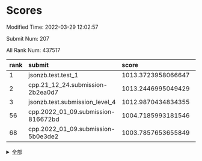 # Scores

Modified Time: 2022-03-29 12:02:57

Submit Num: 207

All Rank Num: 437517

| rank |               submit               |       score        |       sigma        | pk_num |
| :--- | :--------------------------------- | :----------------- | :----------------- | :----- |
| 1    | jsonzb.test.test_1                 | 1013.3723958066647 | 0.8347476074663939 | 8458   |
| 2    | cpp.21_12_24.submission-2b2ea0d7   | 1013.2446995049429 | 0.7823558776359948 | 8458   |
| 3    | jsonzb.test.submission_level_4     | 1012.9870434834355 | 0.8110690964056505 | 8453   |
| 56   | cpp.2022_01_09.submission-816672bd | 1004.7185993181546 | 0.7146551764001772 | 8452   |
| 68   | cpp.2022_01_09.submission-5b0e3de2 | 1003.7857653655849 | 0.7157004206205971 | 8446   |


<details>
<summary>全部</summary>

| rank |                 submit                 |       score        |       sigma        | pk_num |
| :--- | :------------------------------------- | :----------------- | :----------------- | :----- |
| 1    | jsonzb.test.test_1                     | 1013.3723958066647 | 0.8347476074663939 | 8458   |
| 2    | cpp.21_12_24.submission-2b2ea0d7       | 1013.2446995049429 | 0.7823558776359948 | 8458   |
| 3    | jsonzb.test.submission_level_4         | 1012.9870434834355 | 0.8110690964056505 | 8453   |
| 4    | gobigger.level_3.submission_level_3_8  | 1011.7753270943733 | 0.7782523771539813 | 8451   |
| 5    | gobigger.level_3.submission_level_3_42 | 1011.6096647520659 | 0.7775763589396371 | 8454   |
| 6    | gobigger.level_3.submission_level_3_43 | 1011.2495239733292 | 0.7987303558651755 | 8453   |
| 7    | gobigger.level_3.submission_level_3_5  | 1011.0202095176832 | 0.7616192922329781 | 8456   |
| 8    | gobigger.level_3.submission_level_3_25 | 1010.9687817482035 | 0.7644579985263396 | 8450   |
| 9    | gobigger.level_3.submission_level_3_34 | 1010.9487745490536 | 0.7928740780183373 | 8455   |
| 10   | gobigger.level_3.submission_level_3_17 | 1010.9454605925322 | 0.7628059546105709 | 8452   |
| 11   | gobigger.level_3.submission_level_3_47 | 1010.9427849709941 | 0.7767794766085868 | 8451   |
| 12   | gobigger.level_3.submission_level_3_18 | 1010.9028359172609 | 0.7435679124729282 | 8455   |
| 13   | gobigger.level_3.submission_level_3_37 | 1010.8877021325609 | 0.7628192980898828 | 8457   |
| 14   | gobigger.level_3.submission_level_3_16 | 1010.7527998518514 | 0.7705436518054044 | 8450   |
| 15   | gobigger.level_3.submission_level_3_31 | 1010.7015865546434 | 0.7660324639691927 | 8457   |
| 16   | gobigger.level_3.submission_level_3_6  | 1010.6376672494634 | 0.7958372508937662 | 8452   |
| 17   | gobigger.level_3.submission_level_3_40 | 1010.6076359961781 | 0.8006749315145298 | 8452   |
| 18   | gobigger.level_3.submission_level_3_20 | 1010.5856559090245 | 0.778516974716172  | 8456   |
| 19   | gobigger.level_3.submission_level_3_13 | 1010.5376575936566 | 0.7933162877008708 | 8449   |
| 20   | gobigger.level_3.submission_level_3_11 | 1010.4917105253373 | 0.7685613455592089 | 8449   |
| 21   | gobigger.level_3.submission_level_3_4  | 1010.4467010770769 | 0.7907036118243976 | 8462   |
| 22   | gobigger.level_3.submission_level_3_15 | 1010.4092860802145 | 0.7405240170471612 | 8454   |
| 23   | gobigger.level_3.submission_level_3_29 | 1010.2591721363007 | 0.7567697583634148 | 8448   |
| 24   | gobigger.level_3.submission_level_3_44 | 1010.2529768544947 | 0.753876958460924  | 8455   |
| 25   | gobigger.level_3.submission_level_3_48 | 1010.2150739733104 | 0.7630276181556632 | 8455   |
| 26   | gobigger.level_3.submission_level_3_22 | 1010.1918775804365 | 0.7454007159531522 | 8452   |
| 27   | gobigger.level_3.submission_level_3_14 | 1010.1552822127666 | 0.7692526312646762 | 8459   |
| 28   | gobigger.level_3.submission_level_3_3  | 1010.1377846718987 | 0.7844125146355483 | 8456   |
| 29   | gobigger.level_3.submission_level_3_45 | 1010.110884764851  | 0.7611008050403318 | 8444   |
| 30   | gobigger.level_3.submission_level_3_0  | 1010.0979974017027 | 0.7608296298676277 | 8457   |
| 31   | gobigger.level_3.submission_level_3_27 | 1010.0792158377335 | 0.773214061674118  | 8459   |
| 32   | gobigger.level_3.submission_level_3_46 | 1010.0654980741307 | 0.7844330745324993 | 8456   |
| 33   | gobigger.level_3.submission_level_3_10 | 1010.0555398315977 | 0.7679938701394682 | 8458   |
| 34   | gobigger.level_3.submission_level_3_12 | 1010.0364771522026 | 0.7698618309003502 | 8453   |
| 35   | gobigger.level_3.submission_level_3_24 | 1009.967412750104  | 0.7397898994357553 | 8450   |
| 36   | gobigger.level_3.submission_level_3_9  | 1009.9247543516519 | 0.7683204760146446 | 8454   |
| 37   | gobigger.level_3.submission_level_3_19 | 1009.9032817096629 | 0.7548937312512518 | 8452   |
| 38   | gobigger.level_3.submission_level_3_33 | 1009.655601254548  | 0.7598047824909994 | 8455   |
| 39   | gobigger.level_3.submission_level_3_39 | 1009.5958455086915 | 0.7311495620341879 | 8455   |
| 40   | gobigger.level_3.submission_level_3_28 | 1009.5818275763081 | 0.7511164640932108 | 8457   |
| 41   | gobigger.level_3.submission_level_3_41 | 1009.3322538429074 | 0.7418897094373416 | 8458   |
| 42   | gobigger.level_3.submission_level_3_23 | 1009.1665287721816 | 0.7465212580087316 | 8452   |
| 43   | gobigger.level_3.submission_level_3_2  | 1009.1200705025645 | 0.7374440917680002 | 8455   |
| 44   | gobigger.level_3.submission_level_3_7  | 1009.0747174569468 | 0.7609566327748206 | 8452   |
| 45   | gobigger.level_3.submission_level_3_1  | 1008.9942965610747 | 0.7612380486149505 | 8453   |
| 46   | gobigger.level_3.submission_level_3_30 | 1008.9628489878804 | 0.7394359867564224 | 8455   |
| 47   | gobigger.level_3.submission_level_3_35 | 1008.7289004698266 | 0.7383973579146739 | 8456   |
| 48   | gobigger.level_3.submission_level_3_26 | 1008.4727602186261 | 0.7472474845011896 | 8456   |
| 49   | gobigger.level_3.submission_level_3_49 | 1008.3546096146131 | 0.7440030839639158 | 8457   |
| 50   | gobigger.level_3.submission_level_3_32 | 1008.2465682482084 | 0.7491649391506395 | 8455   |
| 51   | gobigger.level_3.submission_level_3_36 | 1008.04525447496   | 0.7254880469122267 | 8454   |
| 52   | gobigger.level_3.submission_level_3_38 | 1007.7576220774055 | 0.724427185064667  | 8457   |
| 53   | gobigger.level_3.submission_level_3_21 | 1006.8557944141592 | 0.7364323662692867 | 8453   |
| 54   | gobigger.level_1.submission_level_1_42 | 1004.9822703474937 | 0.7166504254237422 | 8452   |
| 55   | gobigger.level_1.submission_level_1_1  | 1004.9445273940175 | 0.7163076055482925 | 8457   |
| 56   | cpp.2022_01_09.submission-816672bd     | 1004.7185993181546 | 0.7146551764001772 | 8452   |
| 57   | gobigger.level_1.submission_level_1_43 | 1004.6723650585886 | 0.7243865749411859 | 8458   |
| 58   | gobigger.level_1.submission_level_1_41 | 1004.3951678019473 | 0.7273550786262853 | 8455   |
| 59   | gobigger.level_1.submission_level_1_48 | 1004.271686241154  | 0.7184597235722809 | 8455   |
| 60   | gobigger.level_1.submission_level_1_45 | 1004.2433916542673 | 0.7288574180578289 | 8454   |
| 61   | gobigger.level_1.submission_level_1_34 | 1004.2028581945001 | 0.7189326707085341 | 8456   |
| 62   | gobigger.level_1.submission_level_1_24 | 1004.0460303352361 | 0.7313865630242877 | 8455   |
| 63   | gobigger.level_1.submission_level_1_47 | 1004.0080622246916 | 0.7283418629224702 | 8454   |
| 64   | gobigger.level_1.submission_level_1_37 | 1003.9940049934597 | 0.7085162276059813 | 8454   |
| 65   | gobigger.level_1.submission_level_1_6  | 1003.9888405393564 | 0.7182491242120884 | 8452   |
| 66   | gobigger.level_1.submission_level_1_46 | 1003.9269439622012 | 0.7209340997209156 | 8454   |
| 67   | gobigger.level_1.submission_level_1_21 | 1003.9163529347113 | 0.7216244169177826 | 8452   |
| 68   | cpp.2022_01_09.submission-5b0e3de2     | 1003.7857653655849 | 0.7157004206205971 | 8446   |
| 69   | gobigger.level_1.submission_level_1_23 | 1003.7498540974234 | 0.718319462937394  | 8456   |
| 70   | gobigger.level_1.submission_level_1_31 | 1003.7039638873385 | 0.7173043339525607 | 8448   |
| 71   | gobigger.level_1.submission_level_1_13 | 1003.694779278097  | 0.7229537877373288 | 8453   |
| 72   | gobigger.level_1.submission_level_1_25 | 1003.6022779024571 | 0.7158232356305774 | 8455   |
| 73   | gobigger.level_1.submission_level_1_0  | 1003.5530244049735 | 0.7042082096207701 | 8458   |
| 74   | gobigger.level_1.submission_level_1_18 | 1003.4563394929439 | 0.7104541721198835 | 8452   |
| 75   | gobigger.level_1.submission_level_1_10 | 1003.4433390657958 | 0.7130633024263037 | 8457   |
| 76   | gobigger.level_1.submission_level_1_33 | 1003.3877645326329 | 0.716863263982228  | 8455   |
| 77   | gobigger.level_1.submission_level_1_20 | 1003.3432235251399 | 0.7234502100825279 | 8458   |
| 78   | gobigger.level_1.submission_level_1_49 | 1003.2826556843864 | 0.7162833107814458 | 8449   |
| 79   | gobigger.level_1.submission_level_1_35 | 1003.2781641897119 | 0.709804138806598  | 8454   |
| 80   | gobigger.level_1.submission_level_1_4  | 1003.2517228940035 | 0.7190544627723758 | 8456   |
| 81   | gobigger.level_1.submission_level_1_15 | 1003.1666338678803 | 0.7213359453162235 | 8455   |
| 82   | gobigger.level_1.submission_level_1_26 | 1003.1492373219318 | 0.7086474730390496 | 8453   |
| 83   | gobigger.level_1.submission_level_1_32 | 1003.1006631474007 | 0.7118482817702639 | 8460   |
| 84   | gobigger.level_1.submission_level_1_5  | 1003.0765131979043 | 0.7137466320638536 | 8456   |
| 85   | gobigger.level_1.submission_level_1_7  | 1003.0667731773752 | 0.7219162938493182 | 8459   |
| 86   | gobigger.level_1.submission_level_1_28 | 1003.0330658270411 | 0.7170217297916881 | 8452   |
| 87   | gobigger.level_1.submission_level_1_27 | 1003.0128943217205 | 0.7220745175885012 | 8448   |
| 88   | gobigger.level_1.submission_level_1_16 | 1002.8661733970051 | 0.7032803865901381 | 8454   |
| 89   | gobigger.level_1.submission_level_1_17 | 1002.7359651941699 | 0.7246478180279223 | 8455   |
| 90   | gobigger.level_1.submission_level_1_39 | 1002.6975725208182 | 0.7070063675917154 | 8453   |
| 91   | gobigger.level_1.submission_level_1_36 | 1002.689852840864  | 0.7174700656888219 | 8446   |
| 92   | gobigger.level_1.submission_level_1_14 | 1002.5328872272709 | 0.7109840728852069 | 8454   |
| 93   | gobigger.level_1.submission_level_1_44 | 1002.513242913703  | 0.6977447836855689 | 8457   |
| 94   | gobigger.level_1.submission_level_1_11 | 1002.4901989000339 | 0.7188030059089923 | 8455   |
| 95   | gobigger.level_1.submission_level_1_2  | 1002.431964773918  | 0.707959803327918  | 8454   |
| 96   | gobigger.level_1.submission_level_1_30 | 1002.4270092118759 | 0.7173509322431618 | 8458   |
| 97   | gobigger.level_1.submission_level_1_19 | 1002.3849436372591 | 0.7063914658476012 | 8454   |
| 98   | gobigger.level_1.submission_level_1_40 | 1002.3839726292699 | 0.7049392964019644 | 8453   |
| 99   | gobigger.level_1.submission_level_1_29 | 1002.379520637255  | 0.7171111965728572 | 8456   |
| 100  | gobigger.level_1.submission_level_1_8  | 1002.3724259719515 | 0.7158690039483145 | 8458   |
| 101  | gobigger.level_1.submission_level_1_22 | 1002.289162544457  | 0.7051109079364002 | 8454   |
| 102  | gobigger.level_1.submission_level_1_3  | 1002.2271763670872 | 0.7102137190311002 | 8453   |
| 103  | gobigger.level_1.submission_level_1_12 | 1002.0217817250957 | 0.7217935568518893 | 8455   |
| 104  | gobigger.level_1.submission_level_1_9  | 1001.6468889414817 | 0.7018883816977374 | 8453   |
| 105  | gobigger.level_1.submission_level_1_38 | 1001.4608348999203 | 0.7128192151068748 | 8451   |
| 106  | gobigger.random.submission_random_40   | 997.9500491364737  | 0.7036088160699424 | 8454   |
| 107  | gobigger.random.submission_random_27   | 997.126949169036   | 0.6975444685352815 | 8457   |
| 108  | gobigger.random.submission_random_20   | 996.928358326943   | 0.703613676160638  | 8458   |
| 109  | gobigger.random.submission_random_22   | 996.8782741498384  | 0.708186141868542  | 8457   |
| 110  | gobigger.random.submission_random_41   | 996.8145897138094  | 0.707327032006891  | 8454   |
| 111  | gobigger.random.submission_random_39   | 996.6696154150877  | 0.7180559992013913 | 8458   |
| 112  | gobigger.random.submission_random_44   | 996.6681373606585  | 0.7103773035489863 | 8455   |
| 113  | gobigger.random.submission_random_37   | 996.6291371369895  | 0.7122383469601584 | 8456   |
| 114  | gobigger.random.submission_random_32   | 996.570889178787   | 0.7091516843839111 | 8460   |
| 115  | gobigger.random.submission_random_4    | 996.4856333713333  | 0.7171800009844783 | 8450   |
| 116  | gobigger.random.submission_random_33   | 996.4314069865039  | 0.705080766668626  | 8452   |
| 117  | gobigger.random.submission_random_8    | 996.3998503731673  | 0.7017707024253418 | 8452   |
| 118  | gobigger.random.submission_random_6    | 996.3352171996853  | 0.7196713904868084 | 8455   |
| 119  | gobigger.random.submission_random_3    | 996.2934611966573  | 0.7187413681683905 | 8460   |
| 120  | gobigger.random.submission_random_26   | 996.2781306596312  | 0.701039625650339  | 8455   |
| 121  | gobigger.random.submission_random_43   | 996.2213776165012  | 0.7159608048796179 | 8453   |
| 122  | gobigger.random.submission_random_9    | 996.2025277512112  | 0.7006430141294949 | 8452   |
| 123  | gobigger.random.submission_random_16   | 996.1707343776669  | 0.7064665704099157 | 8452   |
| 124  | gobigger.random.submission_random_24   | 996.061433490722   | 0.7027246433297221 | 8458   |
| 125  | gobigger.random.submission_random_36   | 996.057549538387   | 0.6998431320939483 | 8454   |
| 126  | gobigger.random.submission_random_7    | 996.0291504117635  | 0.7109986176341252 | 8456   |
| 127  | gobigger.random.submission_random_19   | 996.0187339374288  | 0.6977660315061605 | 8453   |
| 128  | gobigger.random.submission_random_18   | 995.9753065548116  | 0.703637168829228  | 8457   |
| 129  | gobigger.random.submission_random_38   | 995.9737829260793  | 0.7240400954002375 | 8455   |
| 130  | gobigger.random.submission_random_30   | 995.9605051593636  | 0.7068191721345274 | 8454   |
| 131  | gobigger.random.submission_random_5    | 995.9456838869793  | 0.7115147684523799 | 8454   |
| 132  | gobigger.random.submission_random_46   | 995.9095788793433  | 0.7048637175101148 | 8454   |
| 133  | gobigger.random.submission_random_48   | 995.8987554359701  | 0.7084928685948019 | 8454   |
| 134  | gobigger.random.submission_random_0    | 995.8958400250363  | 0.7079263831759515 | 8452   |
| 135  | gobigger.random.submission_random_29   | 995.8597390672513  | 0.7135890094619989 | 8456   |
| 136  | gobigger.random.submission_random_11   | 995.8542222373366  | 0.712265450032016  | 8457   |
| 137  | gobigger.random.submission_random_31   | 995.8166456612252  | 0.7139523713727679 | 8456   |
| 138  | gobigger.random.submission_random_12   | 995.8007845406222  | 0.704474955362459  | 8458   |
| 139  | gobigger.random.submission_random_45   | 995.7256030282001  | 0.7077507147384263 | 8456   |
| 140  | gobigger.random.submission_random_15   | 995.7115409393385  | 0.7185948789916808 | 8458   |
| 141  | gobigger.random.submission_random_21   | 995.6399726578667  | 0.7025486253382949 | 8454   |
| 142  | gobigger.random.submission_random_49   | 995.4806743160673  | 0.7056922669770722 | 8453   |
| 143  | gobigger.random.submission_random_1    | 995.476353317999   | 0.7108624706325919 | 8453   |
| 144  | gobigger.random.submission_random_35   | 995.469326140393   | 0.7237785601935613 | 8460   |
| 145  | gobigger.random.submission_random_13   | 995.3732200803825  | 0.7077225327947145 | 8452   |
| 146  | gobigger.random.submission_random_2    | 995.3727467325868  | 0.7068686443131411 | 8458   |
| 147  | gobigger.random.submission_random_34   | 995.3676357182484  | 0.6952367320335769 | 8455   |
| 148  | gobigger.random.submission_random_17   | 995.3118804689265  | 0.7100812533135795 | 8455   |
| 149  | gobigger.random.submission_random_42   | 995.2630830724219  | 0.7117410919980747 | 8451   |
| 150  | gobigger.random.submission_random_25   | 995.2326254498954  | 0.7274190039671175 | 8454   |
| 151  | gobigger.random.submission_random_28   | 995.211054794628   | 0.6998610562964787 | 8458   |
| 152  | gobigger.random.submission_random_10   | 995.1926286297119  | 0.7138764418345606 | 8457   |
| 153  | gobigger.random.submission_random_47   | 995.0903900507022  | 0.713159965147828  | 8452   |
| 154  | gobigger.level_2.submission_level_2_1  | 994.880595567486   | 0.7348992827062134 | 8456   |
| 155  | gobigger.random.submission_random_23   | 994.8676244973306  | 0.6967763428303337 | 8450   |
| 156  | gobigger.random.submission_random_14   | 994.5826280142774  | 0.7244748762431485 | 8457   |
| 157  | gobigger.level_2.submission_level_2_42 | 994.1977171190136  | 0.7174901658551359 | 8454   |
| 158  | gobigger.level_2.submission_level_2_6  | 994.0384710420608  | 0.7248309354399136 | 8451   |
| 159  | gobigger.level_2.submission_level_2_40 | 993.8698751685298  | 0.729464685059966  | 8456   |
| 160  | gobigger.level_2.submission_level_2_37 | 993.7706520138285  | 0.7209407813050979 | 8452   |
| 161  | gobigger.level_2.submission_level_2_27 | 993.4545192029182  | 0.7391497258200288 | 8452   |
| 162  | gobigger.level_2.submission_level_2_23 | 993.4365518523551  | 0.7395564984939703 | 8458   |
| 163  | gobigger.level_2.submission_level_2_34 | 993.4117440357777  | 0.7262312842267666 | 8452   |
| 164  | gobigger.level_2.submission_level_2_7  | 993.3367411224773  | 0.7388158974056522 | 8450   |
| 165  | gobigger.level_2.submission_level_2_8  | 993.2050212729633  | 0.7297334648148172 | 8458   |
| 166  | gobigger.level_2.submission_level_2_30 | 993.1831874505885  | 0.7413750680236797 | 8456   |
| 167  | gobigger.level_2.submission_level_2_2  | 993.1468192832458  | 0.742803416928965  | 8457   |
| 168  | gobigger.level_2.submission_level_2_24 | 992.9413673856129  | 0.7382272134721235 | 8456   |
| 169  | gobigger.level_2.submission_level_2_12 | 992.9283444567384  | 0.7263957369189339 | 8447   |
| 170  | gobigger.level_2.submission_level_2_0  | 992.7653298260728  | 0.7384017630155062 | 8458   |
| 171  | gobigger.level_2.submission_level_2_21 | 992.7517905233012  | 0.7268992058423861 | 8456   |
| 172  | gobigger.level_2.submission_level_2_49 | 992.728475806629   | 0.743501635729602  | 8454   |
| 173  | gobigger.level_2.submission_level_2_18 | 992.699137946358   | 0.748487336412026  | 8457   |
| 174  | gobigger.level_2.submission_level_2_35 | 992.6578639441859  | 0.7275078956336656 | 8454   |
| 175  | gobigger.level_2.submission_level_2_39 | 992.6505013625178  | 0.7293857849620886 | 8453   |
| 176  | gobigger.level_2.submission_level_2_46 | 992.6035629796438  | 0.733908645615283  | 8451   |
| 177  | gobigger.level_2.submission_level_2_20 | 992.5862313276879  | 0.7428726227270445 | 8455   |
| 178  | gobigger.level_2.submission_level_2_19 | 992.4611062018846  | 0.7469184525882337 | 8456   |
| 179  | gobigger.level_2.submission_level_2_36 | 992.424433013118   | 0.7344528011241939 | 8450   |
| 180  | gobigger.level_2.submission_level_2_28 | 992.4100748666344  | 0.7409368276909685 | 8454   |
| 181  | gobigger.level_2.submission_level_2_4  | 992.3090556636549  | 0.7415636252849346 | 8456   |
| 182  | gobigger.level_2.submission_level_2_22 | 992.2357422589802  | 0.7471621361252883 | 8453   |
| 183  | gobigger.level_2.submission_level_2_14 | 992.1713435575496  | 0.7480633396721201 | 8450   |
| 184  | gobigger.level_2.submission_level_2_31 | 992.1434447363165  | 0.7315772705402495 | 8453   |
| 185  | gobigger.level_2.submission_level_2_15 | 992.0849487884942  | 0.7427664099638149 | 8461   |
| 186  | gobigger.level_2.submission_level_2_25 | 992.0361024423254  | 0.7382786605805663 | 8456   |
| 187  | gobigger.level_2.submission_level_2_9  | 992.0017119824945  | 0.7469307334462655 | 8451   |
| 188  | gobigger.level_2.submission_level_2_44 | 991.9028095338152  | 0.7270675257039234 | 8453   |
| 189  | gobigger.level_2.submission_level_2_16 | 991.902725241319   | 0.7529155069424536 | 8453   |
| 190  | gobigger.level_2.submission_level_2_38 | 991.817804419191   | 0.7433538796176459 | 8457   |
| 191  | gobigger.level_2.submission_level_2_43 | 991.8154570459154  | 0.7347863573289501 | 8458   |
| 192  | gobigger.level_2.submission_level_2_5  | 991.7939410739144  | 0.7652042078181681 | 8452   |
| 193  | gobigger.level_2.submission_level_2_11 | 991.7326672824048  | 0.7317748983394055 | 8453   |
| 194  | gobigger.level_2.submission_level_2_41 | 991.6583382082619  | 0.7664756257933442 | 8456   |
| 195  | gobigger.level_2.submission_level_2_13 | 991.5379997890075  | 0.75723202405986   | 8458   |
| 196  | gobigger.level_2.submission_level_2_47 | 991.5073158685469  | 0.7445679076741571 | 8457   |
| 197  | gobigger.level_2.submission_level_2_45 | 991.2664391934734  | 0.7422956727097668 | 8452   |
| 198  | gobigger.level_2.submission_level_2_33 | 991.1358703788786  | 0.7547618008029146 | 8457   |
| 199  | gobigger.level_2.submission_level_2_48 | 990.821001219184   | 0.7634491298427724 | 8458   |
| 200  | gobigger.level_2.submission_level_2_26 | 990.7484381440448  | 0.7455691592941556 | 8455   |
| 201  | gobigger.level_2.submission_level_2_29 | 990.5949834334227  | 0.7763250365051872 | 8457   |
| 202  | gobigger.level_2.submission_level_2_32 | 990.4878230708339  | 0.7940021017020013 | 8451   |
| 203  | gobigger.level_2.submission_level_2_10 | 990.3269171155465  | 0.7727435947584268 | 8457   |
| 204  | gobigger.level_2.submission_level_2_3  | 990.2826375248733  | 0.7648018109494417 | 8458   |
| 205  | gobigger.level_2.submission_level_2_17 | 989.5906202980691  | 0.7729205258808228 | 8459   |
| 206  | gobigger.none.submission_none_0        | 978.6342930502682  | 1.1787484919961104 | 8447   |
| 207  | gobigger.none.submission_none_1        | 976.4214098428508  | 1.3685062284027003 | 8454   |

</details>